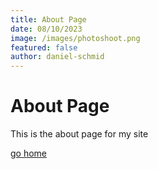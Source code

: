 ```yaml
---
title: About Page
date: 08/10/2023
image: /images/photoshoot.png
featured: false
author: daniel-schmid
---
```


# About Page

This is the about page for my site

[go home](/)
